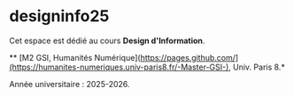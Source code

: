 # designinfo25

Cet espace est dédié au cours **Design d'Information**.


** [M2 GSI, Humanités Numérique](https://pages.github.com/](https://humanites-numeriques.univ-paris8.fr/-Master-GSI-), Univ. Paris 8.*


Année universitaire : 2025-2026.

